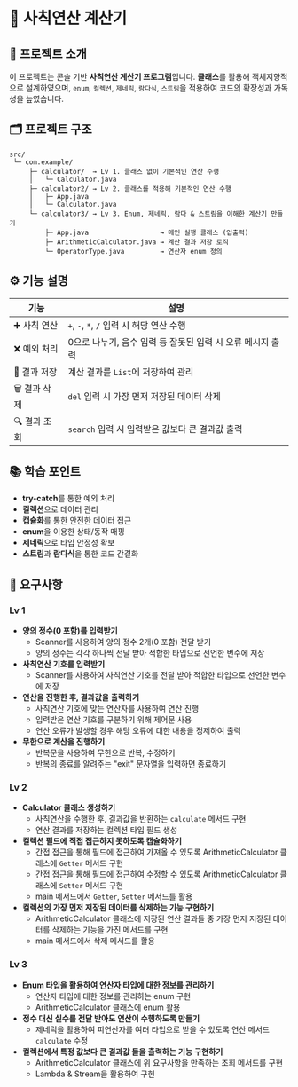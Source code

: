 # 🧮 사칙연산 계산기
## 📖 프로젝트 소개
이 프로젝트는 콘솔 기반 **사칙연산 계산기 프로그램**입니다.
**클래스**를 활용해 객체지향적으로 설계하였으며, `enum`, `컬렉션`, `제네릭`, `람다식`, `스트림`을 적용하여 코드의 확장성과 가독성을 높였습니다.

## 🗂️ 프로젝트 구조
```
src/
 └─ com.example/
     ├─ calculator/  → Lv 1. 클래스 없이 기본적인 연산 수행
     │   └─ Calculator.java
     ├─ calculator2/ → Lv 2. 클래스를 적용해 기본적인 연산 수행
     │   ├─ App.java
     │   └─ Calculator.java
     └─ calculator3/ → Lv 3. Enum, 제네릭, 람다 & 스트림을 이해한 계산기 만들기
         ├─ App.java                  → 메인 실행 클래스 (입출력)
         ├─ ArithmeticCalculator.java → 계산 결과 저장 로직
         └─ OperatorType.java         → 연산자 enum 정의
```

## ⚙️ 기능 설명
| 기능 | 설명 |
|----| ---- |
| ➕ 사칙 연산 | `+`, `-`, `*`, `/` 입력 시 해당 연산 수행 |
| ❌ 예외 처리 | 0으로 나누기, 음수 입력 등 잘못된 입력 시 오류 메시지 출력 |
| 💾 결과 저장 | 계산 결과를 `List`에 저장하여 관리 |
| 🗑️ 결과 삭제 | `del` 입력 시 가장 먼저 저장된 데이터 삭제 |
| 🔍 결과 조회 | `search` 입력 시 입력받은 값보다 큰 결과값 출력 |

## 📚 학습 포인트
- **try-catch**를 통한 예외 처리
- **컬렉션**으로 데이터 관리
- **캡슐화**를 통한 안전한 데이터 접근
- **enum**을 이용한 상태/동작 매핑
- **제네릭**으로 타입 안정성 확보
- **스트림**과 **람다식**을 통한 코드 간결화

## 📢 요구사항
### Lv 1
- **양의 정수(0 포함)를 입력받기**
    - Scanner를 사용하여 양의 정수 2개(0 포함) 전달 받기
    - 양의 정수는 각각 하나씩 전달 받아 적합한 타입으로 선언한 변수에 저장
- **사칙연산 기호를 입력받기**
    - Scanner를 사용하여 사칙연산 기호를 전달 받아 적합한 타입으로 선언한 변수에 저장
- **연산을 진행한 후, 결과값을 출력하기**
    - 사칙연산 기호에 맞는 연산자를 사용하여 연산 진행
    - 입력받은 연산 기호를 구분하기 위해 제어문 사용
    - 연산 오류가 발생할 경우 해당 오류에 대한 내용을 정제하여 출력
- **무한으로 계산을 진행하기**
    - 반복문을 사용하여 무한으로 반복, 수정하기
    - 반복의 종료를 알려주는 "exit" 문자열을 입력하면 종료하기
### Lv 2
- **Calculator 클래스 생성하기**
    - 사칙연산을 수행한 후, 결과값을 반환하는 `calculate` 메서드 구현
    - 연산 결과를 저장하는 컬렉션 타입 필드 생성
- **컬렉션 필드에 직접 접근하지 못하도록 캡슐화하기**
    - 간접 접근을 통해 필드에 접근하여 가져올 수 있도록 ArithmeticCalculator 클래스에 `Getter` 메서드 구현
    - 간접 접근을 통해 필드에 접근하여 수정할 수 있도록 ArithmeticCalculator 클래스에 `Setter` 메서드 구현
    - main 메서드에서 `Getter`, `Setter` 메서드를 활용
- **컬렉션의 가장 먼저 저장된 데이터를 삭제하는 기능 구현하기**
    - ArithmeticCalculator 클래스에 저장된 연산 결과들 중 가장 먼저 저장된 데이터를 삭제하는 기능을 가진 메서드를 구현
    - main 메서드에서 삭제 메서드를 활용
### Lv 3
- **Enum 타입을 활용하여 연산자 타입에 대한 정보를 관리하기**
    - 연산자 타입에 대한 정보를 관리하는 enum 구현
    - ArithmeticCalculator 클래스에 enum 활용
- **정수 대신 실수를 전달 받아도 연산이 수행하도록 만들기**
    - 제네릭을 활용하여 피연산자를 여러 타입으로 받을 수 있도록 연산 메서드 `calculate` 수정
- **컬렉션에서 특정 값보다 큰 결과값 들을 출력하는 기능 구현하기**
    - ArithmeticCalculator 클래스에 위 요구사항을 만족하는 조회 메서드를 구현
    - Lambda & Stream을 활용하여 구현
